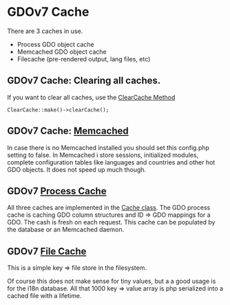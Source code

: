 # GDOv7 Cache

There are 3 caches in use.

 - Process GDO object cache
 - Memcached GDO object cache
 - Filecache (pre-rendered output, lang files, etc)


## GDOv7 Cache: Clearing all caches.

If you want to clear all caches, use the [ClearCache Method](../GDO/Admin/Method/ClearCache.php)

    ClearCache::make()->clearCache();


## GDOv7 Cache: [Memcached](../GDO/DB/Cache.phpL0)

In case there is no Memcached installed you should set this config.php setting to false.
In Memcached i store sessions, initialized modules, complete configuration tables like languages and countries and other hot GDO objects.
It does not speed up much though.


## GDOv7 [Process Cache](../GDO/DB/Cache.php#L100)

All three caches are implemented in the [Cache class](../GDO/DB/Cache.php).
The GDO process cache is caching GDO column structures and ID => GDO mappings for a GDO.
 The cash is fresh on each request.
 This cache can be populated by the database or an  Memcached daemon.
 

## GDOv7 [File Cache](../GDO/DB/Cache.php#L300)

This is a simple key => file store in the filesystem.

Of course this does not make sense for tiny values, but a a good usage is for the i18n database.
All that 1000 key => value array is php serialized into a cached file with a lifetime.
